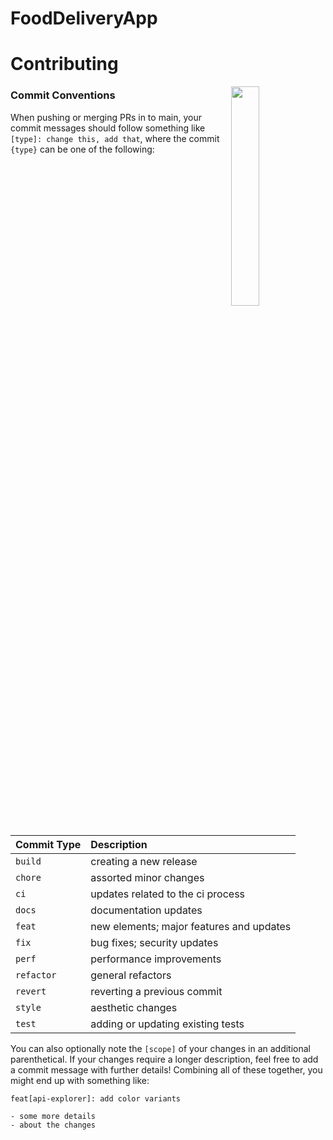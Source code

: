 # FoodDeliveryApp

Contributing
===

<img align="right" width="30%" style="margin-bottom: 2em" src="https://uploads.sitepoint.com/wp-content/uploads/2017/04/1493235373large_react_apps_A-01.png">

### Commit Conventions

When pushing or merging PRs in to main, your commit messages should follow something like `[type]: change this, add that`, where the commit `{type}` can be one of the following:

| Commit Type | Description |
| :--- | :--- |
| `build` | creating a new release |
| `chore` | assorted minor changes |
| `ci` | updates related to the ci process |
| `docs` | documentation updates |
| `feat` | new elements; major features and updates |
| `fix` | bug fixes; security updates |
| `perf` | performance improvements |
| `refactor` | general refactors |
| `revert` | reverting a previous commit |
| `style` | aesthetic changes |
| `test` | adding or updating existing tests |

You can also optionally note the `[scope]` of your changes in an additional parenthetical. If your changes require a longer description, feel free to add a commit message with further details! Combining all of these together, you might end up with something like:

```text
feat[api-explorer]: add color variants

- some more details
- about the changes
```

